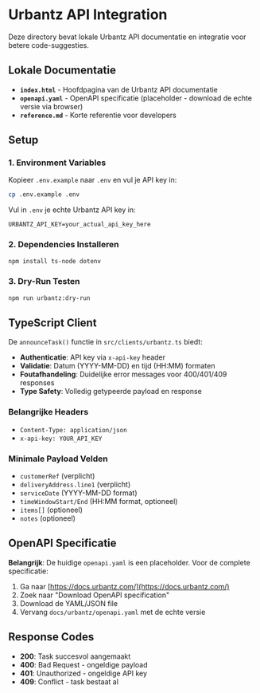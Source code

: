 # Urbantz API Integration

Deze directory bevat lokale Urbantz API documentatie en integratie voor betere code-suggesties.

## Lokale Documentatie

- **`index.html`** - Hoofdpagina van de Urbantz API documentatie
- **`openapi.yaml`** - OpenAPI specificatie (placeholder - download de echte versie via browser)
- **`reference.md`** - Korte referentie voor developers

## Setup

### 1. Environment Variables

Kopieer `.env.example` naar `.env` en vul je API key in:

```bash
cp .env.example .env
```

Vul in `.env` je echte Urbantz API key in:
```
URBANTZ_API_KEY=your_actual_api_key_here
```

### 2. Dependencies Installeren

```bash
npm install ts-node dotenv
```

### 3. Dry-Run Testen

```bash
npm run urbantz:dry-run
```

## TypeScript Client

De `announceTask()` functie in `src/clients/urbantz.ts` biedt:

- **Authenticatie**: API key via `x-api-key` header
- **Validatie**: Datum (YYYY-MM-DD) en tijd (HH:MM) formaten
- **Foutafhandeling**: Duidelijke error messages voor 400/401/409 responses
- **Type Safety**: Volledig getypeerde payload en response

### Belangrijke Headers

- `Content-Type: application/json`
- `x-api-key: YOUR_API_KEY`

### Minimale Payload Velden

- `customerRef` (verplicht)
- `deliveryAddress.line1` (verplicht)
- `serviceDate` (YYYY-MM-DD format)
- `timeWindowStart/End` (HH:MM format, optioneel)
- `items[]` (optioneel)
- `notes` (optioneel)

## OpenAPI Specificatie

**Belangrijk**: De huidige `openapi.yaml` is een placeholder. Voor de complete specificatie:

1. Ga naar [https://docs.urbantz.com/](https://docs.urbantz.com/)
2. Zoek naar "Download OpenAPI specification"
3. Download de YAML/JSON file
4. Vervang `docs/urbantz/openapi.yaml` met de echte versie

## Response Codes

- **200**: Task succesvol aangemaakt
- **400**: Bad Request - ongeldige payload
- **401**: Unauthorized - ongeldige API key
- **409**: Conflict - task bestaat al
